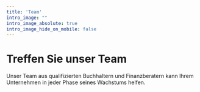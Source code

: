 ```yaml
---
title: 'Team'
intro_image: ""
intro_image_absolute: true
intro_image_hide_on_mobile: false
---
```


# Treffen Sie unser Team

Unser Team aus qualifizierten Buchhaltern und Finanzberatern kann Ihrem Unternehmen in jeder Phase seines Wachstums helfen.

